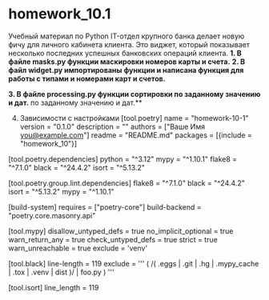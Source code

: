 # homework_10.1
Учебный материал по Python
IT-отдел крупного банка делает новую 
фичу для личного кабинета клиента. 
Это виджет, который показывает несколько 
последних успешных банковских операций клиента.
**1. В файле masks.py функции маскировки номеров 
карты и счета.**
**2. В файл widget.py импортированы функции и 
написана функция для работы с типами 
и номерами карт и счетов.**

**3. В файле processing.py функции сортировки 
по заданному значению и дат.**
по заданному значению и дат.**

 4. Зависимости с настройками
[tool.poetry]
name = "homework-10-1"
version = "0.1.0"
description = ""
authors = ["Ваше Имя <you@example.com>"]
readme = "README.md"
packages = [{include = "homework_10"}]

[tool.poetry.dependencies]
python = "^3.12"
mypy = "^1.10.1"
flake8 = "^7.1.0"
black = "^24.4.2"
isort = "^5.13.2"


[tool.poetry.group.lint.dependencies]
flake8 = "^7.1.0"
black = "^24.4.2"
isort = "^5.13.2"
mypy = "^1.10.1"


[build-system]
requires = ["poetry-core"]
build-backend = "poetry.core.masonry.api"


[tool.mypy]
disallow_untyped_defs = true
no_implicit_optional = true
warn_return_any = true
check_untyped_defs = true
strict = true
warn_unreachable = true
exclude = 'venv'

[tool.black]
line-length = 119
exclude = '''
(
  /(
      \.eggs
    | \.git
    | \.hg
    | \.mypy_cache
    | \.tox
    | \.venv
    | dist
  )/
  | foo.py
)
'''

[tool.isort]
line_length = 119 

